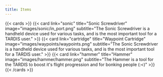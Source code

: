 ```yaml
---
title: Items
---
```


{{< cards >}}
  {{< card link="sonic" title="Sonic Screwdriver" image="images/sonic/in_port.png" subtitle="The Sonic Screwdriver is a handheld device used for various tasks,  and is the most important tool for a TARDIS user." >}}
  {{< card link="cartridge" title="Waypoint Cartridge" image="images/waypoints/waypoints.png" subtitle="The Sonic Screwdriver is a handheld device used for various tasks,  and is the most important tool for a TARDIS user." >}}
  {{< card link="hammer" title="Hammer" image="images/hammer/hammer.png" subtitle="The Hammer is a tool for the TARDIS to boost it's flight progression and for bonking people (:<)" >}}
{{< /cards >}}